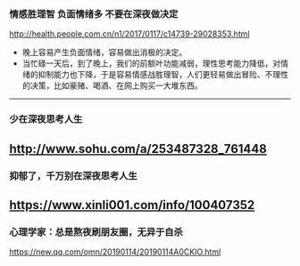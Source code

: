 ### 情感胜理智 负面情绪多 不要在深夜做决定
http://health.people.com.cn/n1/2017/0117/c14739-29028353.html
- 晚上容易产生负面情绪，容易做出消极的决定。
- 当忙碌一天后，到了晚上，我们的前额叶功能减弱，理性思考能力降低，对情绪的抑制能力也下降，于是容易情感战胜理智，人们更轻易做出冒险、不理性的决策，比如豪赌、喝酒、在网上购买一大堆东西。 
---
### 少在深夜思考人生
http://www.sohu.com/a/253487328_761448
---
### 抑郁了，千万别在深夜思考人生
https://www.xinli001.com/info/100407352
---
### 心理学家：总是熬夜刷朋友圈，无异于自杀
https://new.qq.com/omn/20190114/20190114A0CKIO.html
